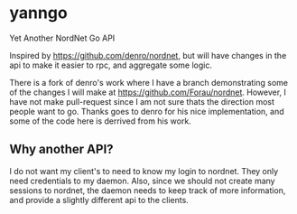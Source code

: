 # yanngo
Yet Another NordNet Go API

Inspired by https://github.com/denro/nordnet, but will have changes in the api to make it easier to rpc, and aggregate some logic.

There is a fork of denro's work where I have a branch demonstrating some of the changes I will make at https://github.com/Forau/nordnet.
However, I have not make pull-request since I am not sure thats the direction most people want to go.  Thanks goes to denro for his nice implementation, and some of the code here is derrived from his work.

## Why another API?

I do not want my client's to need to know my login to nordnet. They only need credentials to my daemon.  Also, since we should not create many sessions to nordnet, the daemon needs to keep track of more information, and provide a slightly different api to the clients.


